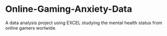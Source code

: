 # Online-Gaming-Anxiety-Data
A data analysis project using EXCEL studying the mental health status from online gamers worlwide.

